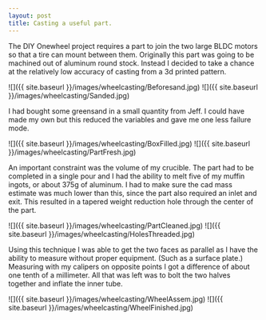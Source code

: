 ```yaml
---
layout: post
title: Casting a useful part.
---
```


The DIY Onewheel project requires a part to join the two large BLDC motors so that a tire can mount between them. Originally this part was going to be machined out of aluminum round stock. Instead I decided to take a chance at the relatively low accuracy of casting from a 3d printed pattern.

![]({{ site.baseurl }}/images/wheelcasting/Beforesand.jpg)
![]({{ site.baseurl }}/images/wheelcasting/Sanded.jpg)

I had bought some greensand in a small quantity from Jeff. I could have made my own but this reduced the variables and gave me one less failure mode.

![]({{ site.baseurl }}/images/wheelcasting/BoxFilled.jpg)
![]({{ site.baseurl }}/images/wheelcasting/PartFresh.jpg)

An important constraint was the volume of my crucible. The part had to be completed in a single pour and I had the ability to melt five of my muffin ingots, or about 375g of aluminum. I had to make sure the cad mass estimate was much lower than this, since the part also required an inlet and exit. This resulted in a tapered weight reduction hole through the center of the part.

![]({{ site.baseurl }}/images/wheelcasting/PartCleaned.jpg)
![]({{ site.baseurl }}/images/wheelcasting/HolesThreaded.jpg)

Using this technique I was able to get the two faces as parallel as I have the ability to measure without proper equipment. (Such as a surface plate.) Measuring with my calipers on opposite points I got a difference of about one tenth of a millimeter. All that was left was to bolt the two halves together and inflate the inner tube.

![]({{ site.baseurl }}/images/wheelcasting/WheelAssem.jpg)
![]({{ site.baseurl }}/images/wheelcasting/WheelFinished.jpg)